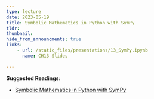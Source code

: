 ```yaml
---
type: lecture
date: 2023-05-19
title: Symbolic Mathematics in Python with SymPy
tldr: 
thumbnail: 
hide_from_announcments: true
links: 
    - url: /static_files/presentations/13_SymPy.ipynb
      name: CH13 Slides 
      
---
```

**Suggested Readings:**
- [Symbolic Mathematics in Python with SymPy](https://github.com/phonchi/nsysu-math106A/blob/master/static_files/presentations/13_SymPy.ipynb)




